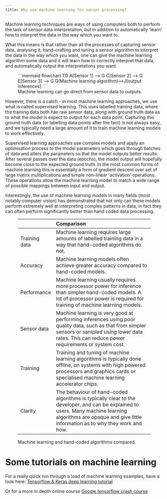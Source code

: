 ```yaml
---
title: Why use machine learning for sensor processing?
---
```


Machine learning techniques are ways of using computers both to perform the task of sensor data interpretation, but in addition to automatically 'learn' how to interpret the data in the way which you want to. 

What this means is that rather than all the processes of capturing sensor data, analysing it, hand-crafting and tuning a sensor algorithm to interpret the data in the way which you want, one can give the machine learning algorithm some data and it will learn how to correctly interpret that data, and automatically output the interpretations you want.

<figure markdown=1>
```mermaid
flowchart TD
    A[Sensor 1] --> G
    C[Sensor 2] --> G
    E[Sensor 3] --> G
    G(Machine learning algorithm)-->J[output inferences]
```    
<figcaption>Machine learning can go direct from sensor data to outputs.</figcaption>
</figure>

However, there is a catch - in most machine learning approaches, we use what is called supervised learning. This uses labelled training data, where the training data both has raw sensor data, along with ground truth data as to what the model is expect to output for each data point. Capturing this ground truth data (or labelling data points after the fact) is not always easy, and we typically need a large amount of it to train machine learning models to work effectively.

Supervised learning approaches use complex models and apply an optimisation process to the model parameters which goes through batches of data and alters the parameters so that the model outputs better results. After several passes over the data (epochs), the model output will hopefully become close to the expected ground truth. In the most common forms of machine learning this is essentially a form of gradient descent over set of large matrix multiplications and simple non-linear 'activation' operations. These operations allow the machine learning model to match a wide range of possible mappings between input and output.

Interestingly, the use of machine learning models in many fields (most notably computer vision) has demonstrated that not only can these models perform extremely well at interpreting complex patterns in data, in fact they can often perform significantly better than hand coded data processing.

<figure markdown=1>

|  | Comparison |
|--------|:-----------------------------|
| Training data | Machine learning requires large amounts of labelled training data in a way that hand-coded algorithms do not. |
| Accuracy | Machine learning models often achieve greater accuracy compared to hand-coded models. |
| Performance | Machine learning usually requires more processor power for inference than simpler hand-coded models. A lot of processor power is required for training of machine learning models.|
| Sensor data| Machine learning is very good at performing inferences using poor quality data, such as that from simpler sensors or sampled using lower data rates. This can reduce power requirements or system cost. |
| Training | Training and tuning of machine learning algorithms is typically done offline, on systems with high powered processors and graphics cards or specialised machine learning accelerator chips.
| Clarity | The behaviour of hand-coded algorithms is typically clear to the developer, and can be explained to users. Many machine learning algorithms are opaque and give little information as to why they work and how.|

<figcaption>Machine learning and hand-coded algorithms compared.</figcaption>
</figure>

# Some tutorials on machine learning

For a really quick run through a load of machine learning examples, have a look here:
[Tensorflow & Keras deep learning tutorial](https://machinelearningmastery.com/tensorflow-tutorial-deep-learning-with-tf-keras/)

Or for a more in depth online course 
[Google tensorflow crash course](https://developers.google.com/machine-learning/crash-course/)
